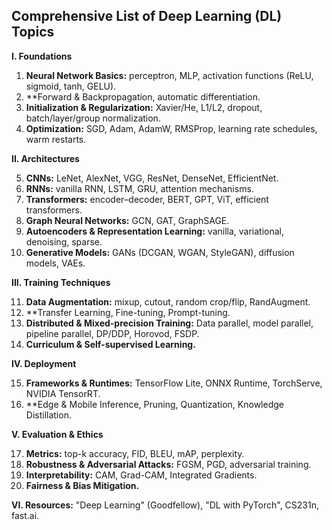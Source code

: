 ## Comprehensive List of Deep Learning (DL) Topics

**I. Foundations**

1.  **Neural Network Basics:** perceptron, MLP, activation functions (ReLU, sigmoid, tanh, GELU).
2.  **Forward & Backpropagation, automatic differentiation.
3.  **Initialization & Regularization:** Xavier/He, L1/L2, dropout, batch/layer/group normalization.
4.  **Optimization:** SGD, Adam, AdamW, RMSProp, learning rate schedules, warm restarts.

**II. Architectures**

5.  **CNNs:** LeNet, AlexNet, VGG, ResNet, DenseNet, EfficientNet.
6.  **RNNs:** vanilla RNN, LSTM, GRU, attention mechanisms.
7.  **Transformers:** encoder–decoder, BERT, GPT, ViT, efficient transformers.
8.  **Graph Neural Networks:** GCN, GAT, GraphSAGE.
9.  **Autoencoders & Representation Learning:** vanilla, variational, denoising, sparse.
10. **Generative Models:** GANs (DCGAN, WGAN, StyleGAN), diffusion models, VAEs.

**III. Training Techniques**

11. **Data Augmentation:** mixup, cutout, random crop/flip, RandAugment.
12. **Transfer Learning, Fine-tuning, Prompt-tuning.
13. **Distributed & Mixed-precision Training:** Data parallel, model parallel, pipeline parallel, DP/DDP, Horovod, FSDP.
14. **Curriculum & Self-supervised Learning.**

**IV. Deployment**

15. **Frameworks & Runtimes:** TensorFlow Lite, ONNX Runtime, TorchServe, NVIDIA TensorRT.
16. **Edge & Mobile Inference, Pruning, Quantization, Knowledge Distillation.

**V. Evaluation & Ethics**

17. **Metrics:** top-k accuracy, FID, BLEU, mAP, perplexity.
18. **Robustness & Adversarial Attacks:** FGSM, PGD, adversarial training.
19. **Interpretability:** CAM, Grad-CAM, Integrated Gradients.
20. **Fairness & Bias Mitigation.**

**VI. Resources:** "Deep Learning" (Goodfellow), "DL with PyTorch", CS231n, fast.ai.
